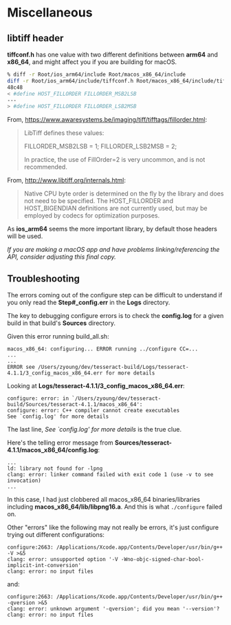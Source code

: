 # Miscellaneous

## libtiff header

**tiffconf.h** has one value with two different definitions between **arm64** and **x86_64**, and might affect you if you are building for macOS.

```sh
% diff -r Root/ios_arm64/include Root/macos_x86_64/include
diff -r Root/ios_arm64/include/tiffconf.h Root/macos_x86_64/include/tiffconf.h
48c48
< #define HOST_FILLORDER FILLORDER_MSB2LSB
---
> #define HOST_FILLORDER FILLORDER_LSB2MSB
```

From, <https://www.awaresystems.be/imaging/tiff/tifftags/fillorder.html>:

> LibTiff defines these values:
>
> FILLORDER_MSB2LSB = 1;
> FILLORDER_LSB2MSB = 2;
>
> In practice, the use of FillOrder=2 is very uncommon, and is not recommended.

From, <http://www.libtiff.org/internals.html>:

> Native CPU byte order is determined on the fly by the library and does not need to be specified. The HOST_FILLORDER and HOST_BIGENDIAN definitions are not currently used, but may be employed by codecs for optimization purposes.

As **ios_arm64** seems the more important library, by default those headers will be used.

*If you are making a macOS app and have problems linking/referencing the API, consider adjusting this final copy.*

## Troubleshooting

The errors coming out of the configure step can be difficult to understand if you only read the **Step#_config.err** in the **Logs** directory.

The key to debugging configure errors is to check the **config.log** for a given build in that build's **Sources** directory.

Given this error running build_all.sh:

```none
macos_x86_64: configuring... ERROR running ../configure CC=...
...
...
ERROR see /Users/zyoung/dev/tesseract-build/Logs/tesseract-4.1.1/3_config_macos_x86_64.err for more details
```

Looking at **Logs/tesseract-4.1.1/3_config_macos_x86_64.err**:

```none
configure: error: in `/Users/zyoung/dev/tesseract-build/Sources/tesseract-4.1.1/macos_x86_64':
configure: error: C++ compiler cannot create executables
See `config.log' for more details
```

The last line, *See `config.log' for more details* is the true clue.

Here's the telling error message from **Sources/tesseract-4.1.1/macos_x86_64/config.log**:

```none
...
ld: library not found for -lpng
clang: error: linker command failed with exit code 1 (use -v to see invocation)
...
```

In this case, I had just clobbered all macos_x86_64 binaries/libraries including **macos_x86_64/lib/libpng16.a**.  And this is what `./configure` failed on.

Other "errors" like the following may not really be errors, it's just configure trying out different configurations:

```none
configure:2663: /Applications/Xcode.app/Contents/Developer/usr/bin/g++ -V >&5
clang: error: unsupported option '-V -Wno-objc-signed-char-bool-implicit-int-conversion'
clang: error: no input files
```

and:

```none
configure:2663: /Applications/Xcode.app/Contents/Developer/usr/bin/g++ -qversion >&5
clang: error: unknown argument '-qversion'; did you mean '--version'?
clang: error: no input files
```
